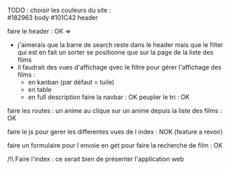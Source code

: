 TODO :
choisir les couleurs du site :   
  #182963 body
  #101C42 header

faire le header : OK => 
- j'aimerais que la barre de search reste dans le header mais que le filter qui est en fait un sorter se positionne que sur la page de la liste des films
- il faudrait des vues d'affichage qvec le filtre pour gérer l'affichage des films :
  - en kanban (par défaut = tuile)
  - en table
  - en full description
faire la navbar : OK
peupler le tri : OK

faire les routes :
un anime au clique sur un anime depuis la liste des films : OK

faire le js pour gerer les differentes vues de l index : NOK (feature a revoir)

faire un formulaire pour l envoie en get pour faire la recherche de film : OK

/!\ Faire l'index : ce serait bien de présenter l'application web